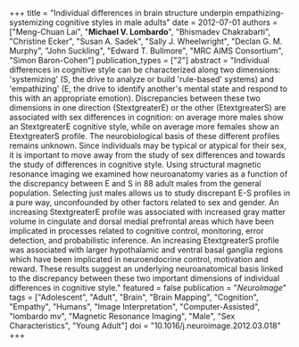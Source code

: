 +++
title = "Individual differences in brain structure underpin empathizing-systemizing cognitive styles in male adults"
date = 2012-07-01
authors = ["Meng-Chuan Lai", "**Michael V. Lombardo**", "Bhismadev Chakrabarti", "Christine Ecker", "Susan A. Sadek", "Sally J. Wheelwright", "Declan G. M. Murphy", "John Suckling", "Edward T. Bullmore", "MRC AIMS Consortium", "Simon Baron-Cohen"]
publication_types = ["2"]
abstract = "Individual differences in cognitive style can be characterized along two dimensions: 'systemizing' (S, the drive to analyze or build 'rule-based' systems) and 'empathizing' (E, the drive to identify another's mental state and respond to this with an appropriate emotion). Discrepancies between these two dimensions in one direction (StextgreaterE) or the other (EtextgreaterS) are associated with sex differences in cognition: on average more males show an StextgreaterE cognitive style, while on average more females show an EtextgreaterS profile. The neurobiological basis of these different profiles remains unknown. Since individuals may be typical or atypical for their sex, it is important to move away from the study of sex differences and towards the study of differences in cognitive style. Using structural magnetic resonance imaging we examined how neuroanatomy varies as a function of the discrepancy between E and S in 88 adult males from the general population. Selecting just males allows us to study discrepant E-S profiles in a pure way, unconfounded by other factors related to sex and gender. An increasing StextgreaterE profile was associated with increased gray matter volume in cingulate and dorsal medial prefrontal areas which have been implicated in processes related to cognitive control, monitoring, error detection, and probabilistic inference. An increasing EtextgreaterS profile was associated with larger hypothalamic and ventral basal ganglia regions which have been implicated in neuroendocrine control, motivation and reward. These results suggest an underlying neuroanatomical basis linked to the discrepancy between these two important dimensions of individual differences in cognitive style."
featured = false
publication = "*NeuroImage*"
tags = ["Adolescent", "Adult", "Brain", "Brain Mapping", "Cognition", "Empathy", "Humans", "Image Interpretation", "Computer-Assisted", "lombardo mv", "Magnetic Resonance Imaging", "Male", "Sex Characteristics", "Young Adult"]
doi = "10.1016/j.neuroimage.2012.03.018"
+++

